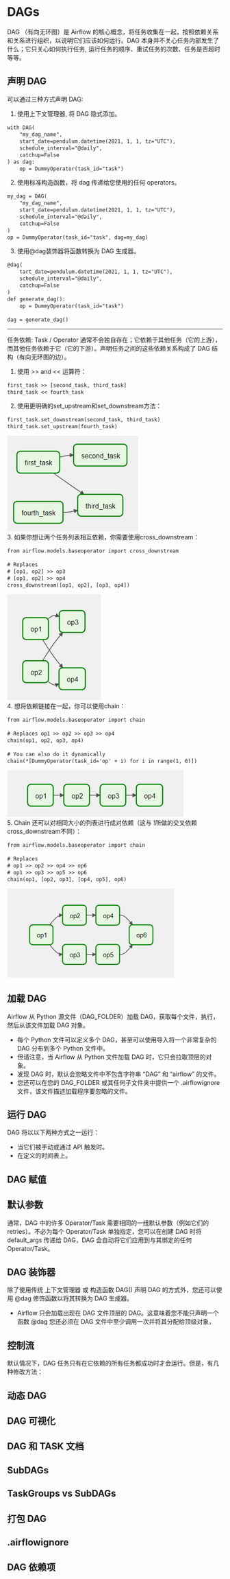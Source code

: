 # DAGs
DAG （有向无环图）是 Airflow 的核心概念，将任务收集在一起，按照依赖关系和关系进行组织，以说明它们应该如何运行。DAG 本身并不关心任务内部发生了什么；它只关心如何执行任务, 运行任务的顺序、重试任务的次数、任务是否超时等等。

## 声明 DAG
可以通过三种方式声明 DAG:
1. 使用上下文管理器, 将 DAG 隐式添加。
```
with DAG(
    "my_dag_name",
    start_date=pendulum.datetime(2021, 1, 1, tz="UTC"),
    schedule_interval="@daily",
    catchup=False
) as dag:
    op = DummyOperator(task_id="task")
```
2. 使用标准构造函数，将 dag 传递给您使用的任何 operators。
```
my_dag = DAG(
    "my_dag_name",
    start_date=pendulum.datetime(2021, 1, 1, tz="UTC"),
    schedule_interval="@daily",
    catchup=False
)
op = DummyOperator(task_id="task", dag=my_dag)
```
3. 使用@dag装饰器将函数转换为 DAG 生成器。
```
@dag(
    tart_date=pendulum.datetime(2021, 1, 1, tz="UTC"),
    schedule_interval="@daily",
    catchup=False
)
def generate_dag():
    op = DummyOperator(task_id="task")

dag = generate_dag()
```
---
任务依赖: Task / Operator 通常不会独自存在；它依赖于其他任务（它的上游），而其他任务依赖于它（它的下游）。声明任务之间的这些依赖关系构成了 DAG 结构（有向无环图的边）。
1. 使用 >> and << 运算符：
```
first_task >> [second_task, third_task]
third_task << fourth_task
```
2. 使用更明确的set_upstream和set_downstream方法：
```
first_task.set_downstream(second_task, third_task)
third_task.set_upstream(fourth_task)
```
![任务依赖001](./../../image/task001.png)  
3. 如果你想让两个任务列表相互依赖，你需要使用cross_downstream：
```
from airflow.models.baseoperator import cross_downstream

# Replaces
# [op1, op2] >> op3
# [op1, op2] >> op4
cross_downstream([op1, op2], [op3, op4])
```
![任务依赖002](./../../image/task002.png)  
4. 想将依赖链接在一起，你可以使用chain：
```
from airflow.models.baseoperator import chain

# Replaces op1 >> op2 >> op3 >> op4
chain(op1, op2, op3, op4)

# You can also do it dynamically
chain(*[DummyOperator(task_id='op' + i) for i in range(1, 6)])
```
![任务依赖003](./../../image/task003.png)  
5. Chain 还可以对相同大小的列表进行成对依赖（这与 !所做的交叉依赖cross_downstream不同）：
```
from airflow.models.baseoperator import chain

# Replaces
# op1 >> op2 >> op4 >> op6
# op1 >> op3 >> op5 >> op6
chain(op1, [op2, op3], [op4, op5], op6)
```
![任务依赖004](./../../image/task004.png)  

## 加载 DAG
Airflow 从 Python 源文件（DAG_FOLDER）加载 DAG，获取每个文件，执行，然后从该文件加载 DAG 对象。
* 每个 Python 文件可以定义多个 DAG，甚至可以使用导入将一个非常复杂的 DAG 分布到多个 Python 文件中。
* 但请注意，当 Airflow 从 Python 文件加载 DAG 时，它只会拉取顶层的对象。
* 发现 DAG 时，默认会忽略文件中不包含字符串 “DAG” 和 “airflow” 的文件。
* 您还可以在您的 DAG_FOLDER 或其任何子文件夹中提供一个 .airflowignore 文件，该文件描述加载程序要忽略的文件。

## 运行 DAG
DAG 将以以下两种方式之一运行：
* 当它们被手动或通过 API 触发时。
* 在定义的时间表上。

## DAG 赋值
## 默认参数
通常，DAG 中的许多 Operator/Task 需要相同的一组默认参数（例如它们的retries）。不必为每个 Operator/Task 单独指定，您可以在创建 DAG 时将 default_args 传递给 DAG，DAG 会自动将它们应用到与其绑定的任何 Operator/Task。

## DAG 装饰器
除了使用传统 上下文管理器 或 构造函数 DAG() 声明 DAG 的方式外，您还可以使用 @dag 修饰函数以将其转换为 DAG 生成器。
* Airflow 只会加载出现在 DAG 文件顶层的 DAG。这意味着您不能只声明一个函数 @dag 您还必须在 DAG 文件中至少调用一次并将其分配给顶级对象，

## 控制流
默认情况下，DAG 任务只有在它依赖的所有任务都成功时才会运行。但是，有几种修改方法：

## 动态 DAG
## DAG 可视化
## DAG 和 TASK 文档
## SubDAGs
## TaskGroups vs SubDAGs
## 打包 DAG
## .airflowignore
## DAG 依赖项